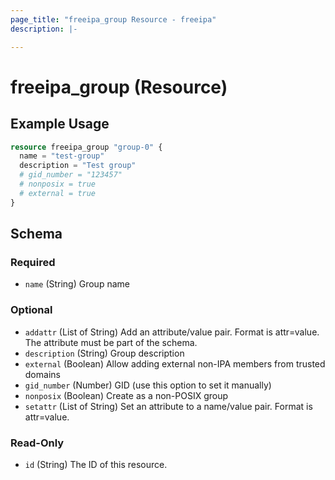 ```yaml
---
page_title: "freeipa_group Resource - freeipa"
description: |-

---
```


# freeipa_group (Resource)



## Example Usage

```terraform
resource freeipa_group "group-0" {
  name = "test-group"
  description = "Test group"
  # gid_number = "123457"
  # nonposix = true
  # external = true
}
```




<!-- schema generated by tfplugindocs -->
## Schema

### Required

- `name` (String) Group name

### Optional

- `addattr` (List of String) Add an attribute/value pair. Format is attr=value. The attribute must be part of the schema.
- `description` (String) Group description
- `external` (Boolean) Allow adding external non-IPA members from trusted domains
- `gid_number` (Number) GID (use this option to set it manually)
- `nonposix` (Boolean) Create as a non-POSIX group
- `setattr` (List of String) Set an attribute to a name/value pair. Format is attr=value.

### Read-Only

- `id` (String) The ID of this resource.
